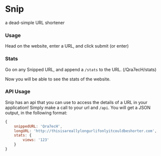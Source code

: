 # Snip

a dead-simple URL shortener

### Usage

Head on the website, enter a URL, and click submit (or enter)

### Stats

Go on any Snipped URL, and append a `/stats` to the URL. (/Qra7ecH/stats)

Now you will be able to see the stats of the website.

### API Usage

Snip has an api that you can use to access the details of a URL in your application! Simply make a call to your url and `/api`. You will get a JSON output, in the following format:

```js
{
    snippedURL: 'Qra7ecH',
    longURL: 'http://thisisareallylongurlifonlyitcouldbeshorter.com',
    stats: {
        views: '123'
    }
}
```